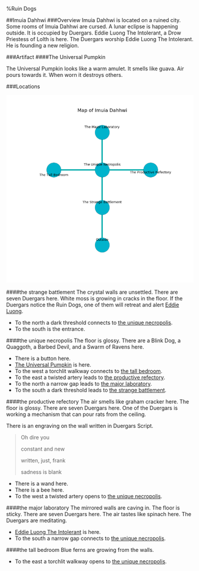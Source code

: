 %Ruin Dogs

##Imuia Dahhwi
###Overview
Imuia Dahhwi is located on a ruined city. Some rooms of Imuia Dahhwi are cursed. A lunar eclipse is happening outside. It is occupied by Duergars. <a name="Eddie-Luong-The-Intolerant"></a>Eddie Luong The Intolerant, a Drow Priestess of Lolth is here. The Duergars worship Eddie Luong The Intolerant. He  is founding a new religion. 



###Artifact
####<a name="The-Universal-Pumpkin"></a>The Universal Pumpkin


The Universal Pumpkin looks like a warm amulet. It smells like guava. Air pours towards it. When worn it destroys others. 





###Locations


![](../v2/images/Imuia-Dahhwi.png)

####<a name="the-strange-battlement"></a>the strange battlement
The crystal walls are unsettled. There are seven Duergars here. White moss is growing in cracks in the floor. If the Duergars notice the Ruin Dogs, one of them will retreat and alert [Eddie Luong](#Eddie-Luong). 



* To the north a dark threshold connects to [the unique necropolis](#the-unique-necropolis).
* To the south is the entrance.


####<a name="the-unique-necropolis"></a>the unique necropolis
The floor is glossy. There are a Blink Dog, a Quaggoth, a Barbed Devil, and a Swarm of Ravens here. 



* There is a button here.
* [The Universal Pumpkin](#The-Universal-Pumpkin) is here.
* To the west a torchlit walkway connects to [the tall bedroom](#the-tall-bedroom).
* To the east a twisted artery leads to [the productive refectory](#the-productive-refectory).
* To the north a narrow gap leads to [the major laboratory](#the-major-laboratory).
* To the south a dark threshold leads to [the strange battlement](#the-strange-battlement).


####<a name="the-productive-refectory"></a>the productive refectory
The air smells like graham cracker here. The floor is glossy. There are seven Duergars here. One of the Duergars is working a mechanism that can pour rats from the ceiling. 

There is an engraving on the wall written in Duergars Script. 

> Oh dire you
>
> constant and new
>
> written, just, frank
>
> sadness is blank
>


* There is a wand here.
* There is a bee here.
* To the west a twisted artery opens to [the unique necropolis](#the-unique-necropolis).


####<a name="the-major-laboratory"></a>the major laboratory
The mirrored walls are caving in. The floor is sticky. There are seven Duergars here. The air tastes like spinach here. The Duergars are meditating. 



* [Eddie Luong The Intolerant](#Eddie-Luong-The-Intolerant) is here.
* To the south a narrow gap connects to [the unique necropolis](#the-unique-necropolis).


####<a name="the-tall-bedroom"></a>the tall bedroom
Blue ferns are growing from the walls. 



* To the east a torchlit walkway opens to [the unique necropolis](#the-unique-necropolis).


